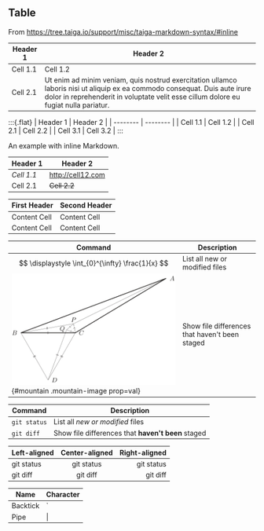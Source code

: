 ## Table

From https://tree.taiga.io/support/misc/taiga-markdown-syntax/#inline

| Header 1 | Header 2                                                                                                                                                                                                           |
| -------- | ------------------------------------------------------------------------------------------------------------------------------------------------------------------------------------------------------------------ |
| Cell 1.1 | Cell 1.2                                                                                                                                                                                                           |
| Cell 2.1 | Ut enim ad minim veniam, quis nostrud exercitation ullamco laboris nisi ut aliquip ex ea commodo consequat. Duis aute irure dolor in reprehenderit in voluptate velit esse cillum dolore eu fugiat nulla pariatur. |

:::{.flat}
| Header 1 | Header 2 |
| -------- | -------- |
| Cell 1.1 | Cell 1.2 |
| Cell 2.1 | Cell 2.2 |
| Cell 3.1 | Cell 3.2 |
:::

An example with inline Markdown.

| Header 1   | Header 2          |
| ---------- | ----------------- |
| _Cell 1.1_ | http://cell12.com |
| Cell 2.1   | ~~Cell 2.2~~      |

| First Header | Second Header |
| ------------ | ------------- |
| Content Cell | Content Cell  |
| Content Cell | Content Cell  |

| Command                                                                                                | Description                                    |
| ------------------------------------------------------------------------------------------------------ | ---------------------------------------------- |
| $$ \displaystyle \int_{0}^{\infty} \frac{1}{x} $$                                                      | List all new or modified files                 |
| ![Armenian Mountain](./images/fermat-point-obtuse.svg 'Monastery'){#mountain .mountain-image prop=val} | Show file differences that haven't been staged |

| Command      | Description                                        |
| ------------ | -------------------------------------------------- |
| `git status` | List all _new or modified_ files                   |
| `git diff`   | Show file differences that **haven't been** staged |

| Left-aligned | Center-aligned | Right-aligned |
| :----------- | :------------: | ------------: |
| git status   |   git status   |    git status |
| git diff     |    git diff    |      git diff |

| Name     | Character |
| -------- | --------- |
| Backtick | `         |
| Pipe     | \|        |